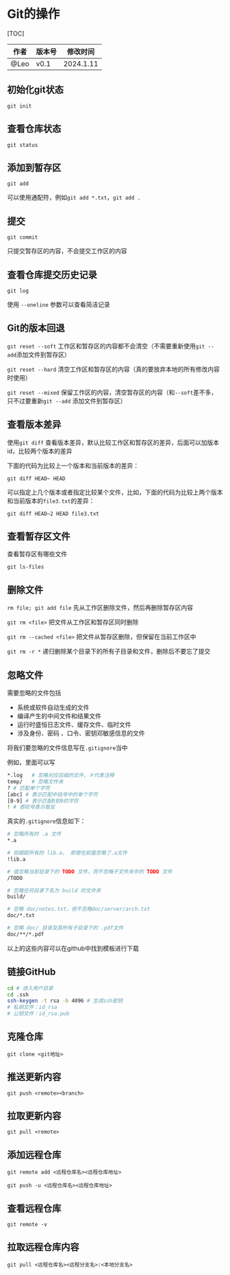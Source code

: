 # Git的操作

[TOC]

| 作者 | 版本号 | 修改时间  |
| ---- | ------ | --------- |
| @Leo | v0.1   | 2024.1.11 |



## 初始化git状态

```
git init
```



## 查看仓库状态

```
git status
```



## 添加到暂存区

```
git add
```

可以使用通配符，例如`git add *.txt`，`git add .`



## 提交

```
git commit
```

只提交暂存区的内容，不会提交工作区的内容



## 查看仓库提交历史记录

```
git log
```

使用 `--oneline` 参数可以查看简洁记录



## Git的版本回退

`git reset --soft` 工作区和暂存区的内容都不会清空（不需要重新使用`git --add`添加文件到暂存区）

`git reset --hard` 清空工作区和暂存区的内容（真的要放弃本地的所有修改内容时使用）

`git reset --mixed` 保留工作区的内容，清空暂存区的内容（和`--soft`差不多，只不过要重新`git --add` 添加文件到暂存区）



## 查看版本差异

使用`git diff` 查看版本差异，默认比较工作区和暂存区的差异，后面可以加版本id，比较两个版本的差异

下面的代码为比较上一个版本和当前版本的差异：

```
git diff HEAD~ HEAD
```

可以指定上几个版本或者指定比较某个文件，比如，下面的代码为比较上两个版本和当前版本的`file3.txt`的差异：

```
git diff HEAD~2 HEAD file3.txt
```



## 查看暂存区文件

查看暂存区有哪些文件

```
git ls-files
```



## 删除文件

`rm file; git add file` 先从工作区删除文件，然后再删除暂存区内容

`git rm <file>` 把文件从工作区和暂存区同时删除

`git rm --cached <file>` 把文件从暂存区删除，但保留在当前工作区中

`git rm -r *` 递归删除某个目录下的所有子目录和文件，删除后不要忘了提交



## 忽略文件

需要忽略的文件包括

* 系统或软件自动生成的文件
* 编译产生的中间文件和结果文件
* 运行时盛恒日志文件、缓存文件、临时文件
* 涉及身份、密码 、口令、密钥邓敏感信息的文件

将我们要忽略的文件信息写在`.gitignore`当中

例如，里面可以写

```bash
*.log   # 忽略对应后缀的文件，＃代表注释
temp/   # 忽略文件夹
? # 匹配单个字符
[abc] # 表示匹配中括号中的单个字符
[0-9] # 表示匹配0到9的字符
! # 感叹号表示取反
```

真实的`.gitignore`信息如下：

```bash
# 忽略所有的 .a 文件
*.a

# 但跟踪所有的 lib.a， 即使在前面忽略了.a文件
!lib.a

# 值忽略当前目录下的 TODO 文件，而不忽略子文件夹中的 TODO 文件
/TODO

# 忽略任何目录下名为 build 的文件夹
build/

# 忽略 doc/notes.txt，但不忽略doc/server/arch.txt
doc/*.txt

# 忽略 doc/ 目录及其所有子目录下的 .pdf文件
doc/**/*.pdf

```

以上的这些内容可以在github中找到模板进行下载



## 链接GitHub

```bash
cd # 进入用户目录
cd .ssh
ssh-keygen -t rsa -b 4096 # 生成ssh密钥
# 私钥文件：id_rsa
# 公钥文件：id_rsa.pub

```



## 克隆仓库

```
git clone <git地址>
```



## 推送更新内容

```
git push <remote><branch>
```



## 拉取更新内容

```
git pull <remote>
```



## 添加远程仓库

```
git remote add <远程仓库名><远程仓库地址>

git push -u <远程仓库名><远程仓库地址>
```



## 查看远程仓库

```
git remote -v
```



## 拉取远程仓库内容

```
git pull <远程仓库名><远程分支名>:<本地分支名>
```



